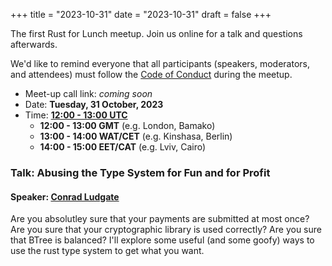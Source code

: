 +++
title = "2023-10-31"
date = "2023-10-31"
draft = false
+++

The first Rust for Lunch meetup. Join us online for a talk and questions
afterwards.

We'd like to remind everyone that all participants (speakers, moderators, and
attendees) must follow the [Code of Conduct](@/about.md#code-of-conduct) during
the meetup.

* Meet-up call link: *coming soon*
* Date: **Tuesday, 31 October, 2023**
* Time: [**12:00 - 13:00 UTC**](https://www.worldtimebuddy.com/?qm=1&lid=2643743,2460596,2314302,2950159,703448,360630&h=2643743&date=2023-10-31&sln=12-13&hf=2)
  * **12:00 - 13:00 GMT** (e.g. London, Bamako)
  * **13:00 - 14:00 WAT/CET** (e.g. Kinshasa, Berlin)
  * **14:00 - 15:00 EET/CAT** (e.g. Lviv, Cairo)

### Talk: Abusing the Type System for Fun and for Profit

#### Speaker: [Conrad Ludgate](https://github.com/conradludgate)

Are you absolutley sure that your payments are submitted at most once? Are you
sure that your cryptographic library is used correctly? Are you sure that BTree
is balanced? I'll explore some useful (and some goofy) ways to use the rust
type system to get what you want.
